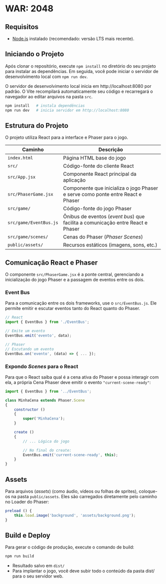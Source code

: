 # WAR: 2048

## Requisitos
- [Node.js](https://nodejs.org) instalado (recomendado: versão LTS mais recente).

## Iniciando o Projeto
Após clonar o repositório, execute `npm install` no diretório do seu projeto para instalar as dependências. Em seguida, você pode iniciar o servidor de desenvolvimento local com `npm run dev`.

O servidor de desenvolvimento local inicia em http://localhost:8080 por padrão. O Vite recompilará automaticamente seu código e recarregará o navegador ao editar arquivos na pasta `src`.

```bash
npm install   # instala dependências
npm run dev   # inicia servidor em http://localhost:8080
```

## Estrutura do Projeto
O projeto utiliza React para a interface e Phaser para o jogo. 

| Caminho                | Descrição                                |
|-------------------------|------------------------------------------|
| `index.html`            | Página HTML base do jogo                  |
| `src/`                  | Código-fonte do cliente React                             |
| `src/App.jsx`           | Componente React principal da aplicação          |
| `src/PhaserGame.jsx`    | Componente que inicializa o jogo Phaser e serve como ponte entre React e Phaser               |
| `src/game/`             | Código-fonte do jogo Phaser               |
| `src/game/EventBus.js`  | Ônibus de eventos (_event bus_) que facilita a comunicação entre React e Phaser
| `src/game/scenes/`      | Cenas do Phaser (_Phaser Scenes_)                          |
| `public/assets/`        | Recursos estáticos (imagens, sons, etc.) |

## Comunicação React e Phaser
O componente `src/PhaserGame.jsx` é a ponte central, gerenciando a inicialização do jogo Phaser e a passagem de eventos entre os dois.

### Event Bus
Para a comunicação entre os dois frameworks, use o `src/EventBus.js`. Ele permite emitir e escutar eventos tanto do React quanto do Phaser.

```js
// React
import { EventBus } from './EventBus';

// Emite um evento
EventBus.emit('evento', data);

// Phaser
// Escutando um evento
EventBus.on('evento', (data) => { ... });
```
### Expondo _Scenes_ para o React

Para que o React saiba qual é a cena ativa do Phaser e possa interagir com ela, a própria Cena Phaser deve emitir o evento `"current-scene-ready"`:

```js
import { EventBus } from '../EventBus';

class MinhaCena extends Phaser.Scene
{
    constructor ()
    {
        super('MinhaCena');
    }

    create ()
    {
        // ... Lógica do jogo

        // No final do create:
        EventBus.emit('current-scene-ready', this);
    }
}
```

## Assets 

Para arquivos (_assets_) (como áudio, vídeos ou folhas de sprites), coloque-os na pasta `public/assets`. Eles são carregados diretamente pelo caminho no Loader do Phaser:

```js
preload () {
    this.load.image('background', 'assets/background.png');
}
```

## Build e Deploy
Para gerar o código de produção, execute o comando de build:

```bash
npm run build
```
- Resultado salvo em `dist/`
- Para implantar o jogo, você deve subir todo o conteúdo da pasta dist/ para o seu servidor web.
